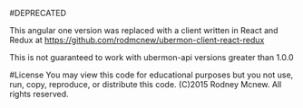 #DEPRECATED

This angular one version was replaced with a client written in React and Redux at https://github.com/rodmcnew/ubermon-client-react-redux

This is not guaranteed to work with ubermon-api versions greater than 1.0.0

#License
You may view this code for educational purposes but you not use, run, copy, reproduce, or distribute this code.
(C)2015 Rodney Mcnew. All rights reserved.
